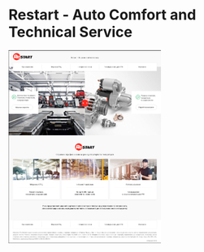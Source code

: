 # Restart - Auto Comfort and Technical Service
<img src="./img/MainPage.png" alt="Preview" width="300">
